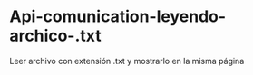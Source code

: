 # Api-comunication-leyendo-archico-.txt
Leer archivo con extensión .txt y mostrarlo en la misma página 
